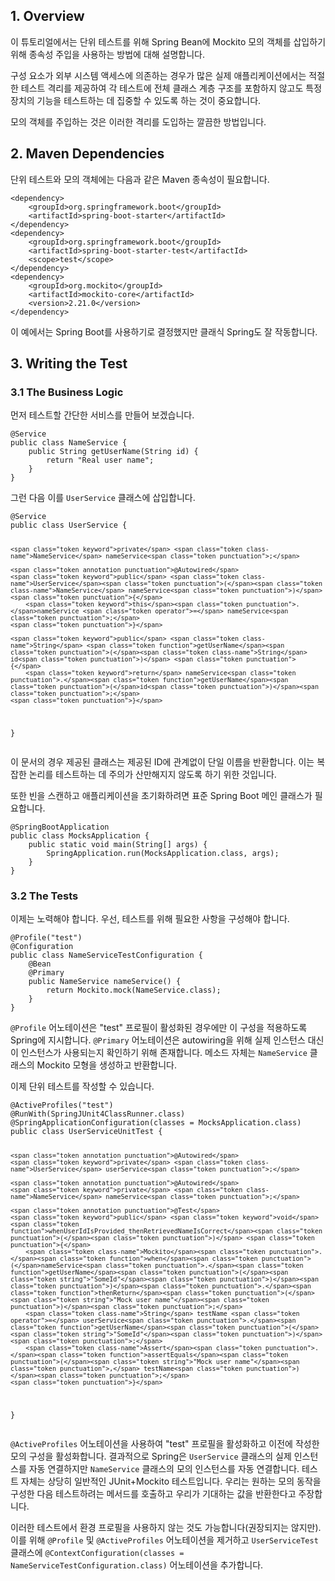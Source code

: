 <h2 id="1-overview">1. Overview</h2>
<p>이 튜토리얼에서는 단위 테스트를 위해 Spring Bean에 Mockito 모의 객체를 삽입하기 위해 종속성 주입을 사용하는 방법에 대해 설명합니다.</p>
<p>구성 요소가 외부 시스템 액세스에 의존하는 경우가 많은 실제 애플리케이션에서는 적절한 테스트 격리를 제공하여 각 테스트에 전체 클래스 계층 구조를 포함하지 않고도 특정 장치의 기능을 테스트하는 데 집중할 수 있도록 하는 것이 중요합니다.</p>
<p>모의 객체를 주입하는 것은 이러한 격리를 도입하는 깔끔한 방법입니다.</p>
<h2 id="2-maven-dependencies">2. Maven Dependencies</h2>
<p>단위 테스트와 모의 객체에는 다음과 같은 Maven 종속성이 필요합니다.</p>
<pre><code class="language-xml"><span class="token tag"><span class="token tag"><span class="token punctuation">&lt;</span>dependency</span><span class="token punctuation">&gt;</span></span>
    <span class="token tag"><span class="token tag"><span class="token punctuation">&lt;</span>groupId</span><span class="token punctuation">&gt;</span></span>org.springframework.boot<span class="token tag"><span class="token tag"><span class="token punctuation">&lt;/</span>groupId</span><span class="token punctuation">&gt;</span></span>
    <span class="token tag"><span class="token tag"><span class="token punctuation">&lt;</span>artifactId</span><span class="token punctuation">&gt;</span></span>spring-boot-starter<span class="token tag"><span class="token tag"><span class="token punctuation">&lt;/</span>artifactId</span><span class="token punctuation">&gt;</span></span>
<span class="token tag"><span class="token tag"><span class="token punctuation">&lt;/</span>dependency</span><span class="token punctuation">&gt;</span></span>
<span class="token tag"><span class="token tag"><span class="token punctuation">&lt;</span>dependency</span><span class="token punctuation">&gt;</span></span>
    <span class="token tag"><span class="token tag"><span class="token punctuation">&lt;</span>groupId</span><span class="token punctuation">&gt;</span></span>org.springframework.boot<span class="token tag"><span class="token tag"><span class="token punctuation">&lt;/</span>groupId</span><span class="token punctuation">&gt;</span></span>
    <span class="token tag"><span class="token tag"><span class="token punctuation">&lt;</span>artifactId</span><span class="token punctuation">&gt;</span></span>spring-boot-starter-test<span class="token tag"><span class="token tag"><span class="token punctuation">&lt;/</span>artifactId</span><span class="token punctuation">&gt;</span></span>
    <span class="token tag"><span class="token tag"><span class="token punctuation">&lt;</span>scope</span><span class="token punctuation">&gt;</span></span>test<span class="token tag"><span class="token tag"><span class="token punctuation">&lt;/</span>scope</span><span class="token punctuation">&gt;</span></span>
<span class="token tag"><span class="token tag"><span class="token punctuation">&lt;/</span>dependency</span><span class="token punctuation">&gt;</span></span>
<span class="token tag"><span class="token tag"><span class="token punctuation">&lt;</span>dependency</span><span class="token punctuation">&gt;</span></span>
    <span class="token tag"><span class="token tag"><span class="token punctuation">&lt;</span>groupId</span><span class="token punctuation">&gt;</span></span>org.mockito<span class="token tag"><span class="token tag"><span class="token punctuation">&lt;/</span>groupId</span><span class="token punctuation">&gt;</span></span>
    <span class="token tag"><span class="token tag"><span class="token punctuation">&lt;</span>artifactId</span><span class="token punctuation">&gt;</span></span>mockito-core<span class="token tag"><span class="token tag"><span class="token punctuation">&lt;/</span>artifactId</span><span class="token punctuation">&gt;</span></span>
    <span class="token tag"><span class="token tag"><span class="token punctuation">&lt;</span>version</span><span class="token punctuation">&gt;</span></span>2.21.0<span class="token tag"><span class="token tag"><span class="token punctuation">&lt;/</span>version</span><span class="token punctuation">&gt;</span></span>
<span class="token tag"><span class="token tag"><span class="token punctuation">&lt;/</span>dependency</span><span class="token punctuation">&gt;</span></span></code></pre>
<p>이 예에서는 Spring Boot를 사용하기로 결정했지만 클래식 Spring도 잘 작동합니다.</p>
<h2 id="3-writing-the-test">3. Writing the Test</h2>
<h3 id="31-the-business-logic">3.1 The Business Logic</h3>
<p>먼저 테스트할 간단한 서비스를 만들어 보겠습니다.</p>
<pre><code class="language-java"><span class="token annotation punctuation">@Service</span>
<span class="token keyword">public</span> <span class="token keyword">class</span> <span class="token class-name">NameService</span> <span class="token punctuation">{</span>
    <span class="token keyword">public</span> <span class="token class-name">String</span> <span class="token function">getUserName</span><span class="token punctuation">(</span><span class="token class-name">String</span> id<span class="token punctuation">)</span> <span class="token punctuation">{</span>
        <span class="token keyword">return</span> <span class="token string">"Real user name"</span><span class="token punctuation">;</span>
    <span class="token punctuation">}</span>
<span class="token punctuation">}</span></code></pre>
<p>그런 다음 이를 <code>UserService</code> 클래스에 삽입합니다.</p>
<pre><code class="language-java"><span class="token annotation punctuation">@Service</span>
<span class="token keyword">public</span> <span class="token keyword">class</span> <span class="token class-name">UserService</span> <span class="token punctuation">{</span>

    <span class="token keyword">private</span> <span class="token class-name">NameService</span> nameService<span class="token punctuation">;</span>

    <span class="token annotation punctuation">@Autowired</span>
    <span class="token keyword">public</span> <span class="token class-name">UserService</span><span class="token punctuation">(</span><span class="token class-name">NameService</span> nameService<span class="token punctuation">)</span> <span class="token punctuation">{</span>
        <span class="token keyword">this</span><span class="token punctuation">.</span>nameService <span class="token operator">=</span> nameService<span class="token punctuation">;</span>
    <span class="token punctuation">}</span>

    <span class="token keyword">public</span> <span class="token class-name">String</span> <span class="token function">getUserName</span><span class="token punctuation">(</span><span class="token class-name">String</span> id<span class="token punctuation">)</span> <span class="token punctuation">{</span>
        <span class="token keyword">return</span> nameService<span class="token punctuation">.</span><span class="token function">getUserName</span><span class="token punctuation">(</span>id<span class="token punctuation">)</span><span class="token punctuation">;</span>
    <span class="token punctuation">}</span>
<span class="token punctuation">}</span></code></pre>
<p>이 문서의 경우 제공된 클래스는 제공된 ID에 관계없이 단일 이름을 반환합니다. 이는 복잡한 논리를 테스트하는 데 주의가 산만해지지 않도록 하기 위한 것입니다.</p>
<p>또한 빈을 스캔하고 애플리케이션을 초기화하려면 표준 Spring Boot 메인 클래스가 필요합니다.</p>
<pre><code class="language-java"><span class="token annotation punctuation">@SpringBootApplication</span>
<span class="token keyword">public</span> <span class="token keyword">class</span> <span class="token class-name">MocksApplication</span> <span class="token punctuation">{</span>
    <span class="token keyword">public</span> <span class="token keyword">static</span> <span class="token keyword">void</span> <span class="token function">main</span><span class="token punctuation">(</span><span class="token class-name">String</span><span class="token punctuation">[</span><span class="token punctuation">]</span> args<span class="token punctuation">)</span> <span class="token punctuation">{</span>
        <span class="token class-name">SpringApplication</span><span class="token punctuation">.</span><span class="token function">run</span><span class="token punctuation">(</span><span class="token class-name">MocksApplication</span><span class="token punctuation">.</span><span class="token keyword">class</span><span class="token punctuation">,</span> args<span class="token punctuation">)</span><span class="token punctuation">;</span>
    <span class="token punctuation">}</span>
<span class="token punctuation">}</span></code></pre>
<h3 id="32-the-tests">3.2 The Tests</h3>
<p>이제는 노력해야 합니다. 우선, 테스트를 위해 필요한 사항을 구성해야 합니다.</p>
<pre><code class="language-java"><span class="token annotation punctuation">@Profile</span><span class="token punctuation">(</span><span class="token string">"test"</span><span class="token punctuation">)</span>
<span class="token annotation punctuation">@Configuration</span>
<span class="token keyword">public</span> <span class="token keyword">class</span> <span class="token class-name">NameServiceTestConfiguration</span> <span class="token punctuation">{</span>
    <span class="token annotation punctuation">@Bean</span>
    <span class="token annotation punctuation">@Primary</span>
    <span class="token keyword">public</span> <span class="token class-name">NameService</span> <span class="token function">nameService</span><span class="token punctuation">(</span><span class="token punctuation">)</span> <span class="token punctuation">{</span>
        <span class="token keyword">return</span> <span class="token class-name">Mockito</span><span class="token punctuation">.</span><span class="token function">mock</span><span class="token punctuation">(</span><span class="token class-name">NameService</span><span class="token punctuation">.</span><span class="token keyword">class</span><span class="token punctuation">)</span><span class="token punctuation">;</span>
    <span class="token punctuation">}</span>
<span class="token punctuation">}</span></code></pre>
<p><code>@Profile</code> 어노테이션은 "test" 프로필이 활성화된 경우에만 이 구성을 적용하도록 Spring에 지시합니다. <code>@Primary</code> 어노테이션은 autowiring을 위해 실제 인스턴스 대신 이 인스턴스가 사용되는지 확인하기 위해 존재합니다. 메소드 자체는 <code>NameService</code> 클래스의 Mockito 모형을 생성하고 반환합니다.</p>
<p>이제 단위 테스트를 작성할 수 있습니다.</p>
<pre><code class="language-java"><span class="token annotation punctuation">@ActiveProfiles</span><span class="token punctuation">(</span><span class="token string">"test"</span><span class="token punctuation">)</span>
<span class="token annotation punctuation">@RunWith</span><span class="token punctuation">(</span><span class="token class-name">SpringJUnit4ClassRunner</span><span class="token punctuation">.</span><span class="token keyword">class</span><span class="token punctuation">)</span>
<span class="token annotation punctuation">@SpringApplicationConfiguration</span><span class="token punctuation">(</span>classes <span class="token operator">=</span> <span class="token class-name">MocksApplication</span><span class="token punctuation">.</span><span class="token keyword">class</span><span class="token punctuation">)</span>
<span class="token keyword">public</span> <span class="token keyword">class</span> <span class="token class-name">UserServiceUnitTest</span> <span class="token punctuation">{</span>

    <span class="token annotation punctuation">@Autowired</span>
    <span class="token keyword">private</span> <span class="token class-name">UserService</span> userService<span class="token punctuation">;</span>

    <span class="token annotation punctuation">@Autowired</span>
    <span class="token keyword">private</span> <span class="token class-name">NameService</span> nameService<span class="token punctuation">;</span>

    <span class="token annotation punctuation">@Test</span>
    <span class="token keyword">public</span> <span class="token keyword">void</span> <span class="token function">whenUserIdIsProvided_thenRetrievedNameIsCorrect</span><span class="token punctuation">(</span><span class="token punctuation">)</span> <span class="token punctuation">{</span>
        <span class="token class-name">Mockito</span><span class="token punctuation">.</span><span class="token function">when</span><span class="token punctuation">(</span>nameService<span class="token punctuation">.</span><span class="token function">getUserName</span><span class="token punctuation">(</span><span class="token string">"SomeId"</span><span class="token punctuation">)</span><span class="token punctuation">)</span><span class="token punctuation">.</span><span class="token function">thenReturn</span><span class="token punctuation">(</span><span class="token string">"Mock user name"</span><span class="token punctuation">)</span><span class="token punctuation">;</span>
        <span class="token class-name">String</span> testName <span class="token operator">=</span> userService<span class="token punctuation">.</span><span class="token function">getUserName</span><span class="token punctuation">(</span><span class="token string">"SomeId"</span><span class="token punctuation">)</span><span class="token punctuation">;</span>
        <span class="token class-name">Assert</span><span class="token punctuation">.</span><span class="token function">assertEquals</span><span class="token punctuation">(</span><span class="token string">"Mock user name"</span><span class="token punctuation">,</span> testName<span class="token punctuation">)</span><span class="token punctuation">;</span>
    <span class="token punctuation">}</span>
<span class="token punctuation">}</span></code></pre>
<p><code>@ActiveProfiles</code> 어노테이션을 사용하여 "test" 프로필을 활성화하고 이전에 작성한 모의 구성을 활성화합니다. 결과적으로 Spring은 <code>UserService</code> 클래스의 실제 인스턴스를 자동 연결하지만 <code>NameService</code> 클래스의 모의 인스턴스를 자동 연결합니다. 테스트 자체는 상당히 일반적인 JUnit+Mockito 테스트입니다. 우리는 원하는 모의 동작을 구성한 다음 테스트하려는 메서드를 호출하고 우리가 기대하는 값을 반환한다고 주장합니다.</p>
<p>이러한 테스트에서 환경 프로필을 사용하지 않는 것도 가능합니다(권장되지는 않지만). 이를 위해 <code>@Profile</code> 및 <code>@ActiveProfiles</code> 어노테이션을 제거하고 <code>UserServiceTest</code> 클래스에 <code>@ContextConfiguration(classes = NameServiceTestConfiguration.class)</code> 어노테이션을 추가합니다.</p>